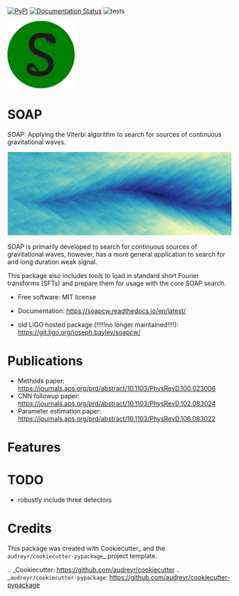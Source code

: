 

[![PyPI](https://img.shields.io/pypi/v/soapcw)](https://pypi.org/project/soapcw/)
[![Documentation Status](https://readthedocs.org/projects/soapcw/badge/?version=latest)](https://soapcw.readthedocs.io/en/latest/?badge=latest)
![tests](https://github.com/jcbayley/soapcw/actions/workflows/test.yml/badge.svg)


<img src="https://raw.githubusercontent.com/jcbayley/soapcw/main/logo/drawing.png" alt="Logo" width="30%"/>

# SOAP

SOAP: Applying the Viterbi algorithm to search for sources
of continuous gravitational waves.

<img src="https://raw.githubusercontent.com/jcbayley/soapcw/main/src/pipeline/images/vitmap_ex.png" alt="Vitmap"/>

SOAP is primarily developed to search for continuous sources of
gravitational waves, however, has a more general application to search
for and long duration weak signal.

This package also includes tools to load in standard short Fourier transforms (SFTs) and prepare them for usage with the core SOAP search.


* Free software: MIT license
* Documentation: https://soapcw.readthedocs.io/en/latest/

* old LIGO hosted package (!!!!!no longer maintained!!!!): https://git.ligo.org/joseph.bayley/soapcw/ 

# Publications

* Methods paper: https://journals.aps.org/prd/abstract/10.1103/PhysRevD.100.023006
* CNN followup paper: https://journals.aps.org/prd/abstract/10.1103/PhysRevD.102.083024
* Parameter estimation paper: https://journals.aps.org/prd/abstract/10.1103/PhysRevD.106.083022 


# Features
#


# TODO

* robustly include three detectors 

# Credits

This package was created with Cookiecutter_ and the `audreyr/cookiecutter-pypackage`_ project template.

.. _Cookiecutter: https://github.com/audreyr/cookiecutter
.. _`audreyr/cookiecutter-pypackage`: https://github.com/audreyr/cookiecutter-pypackage
